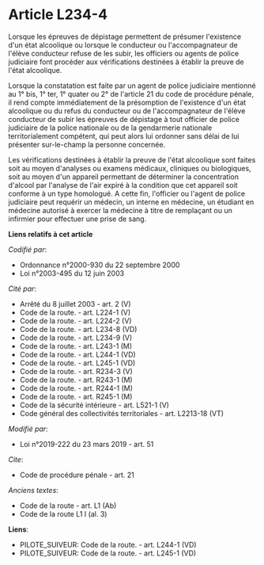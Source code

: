 # Article L234-4

Lorsque les épreuves de dépistage permettent de présumer l'existence d'un état alcoolique ou lorsque le conducteur ou
l'accompagnateur de l'élève conducteur refuse de les subir, les officiers ou agents de police judiciaire font procéder aux
vérifications destinées à établir la preuve de l'état alcoolique.

Lorsque la constatation est faite par un agent de police judiciaire mentionné au 1° bis, 1° ter, 1° quater ou 2° de l'article
21 du code de procédure pénale, il rend compte immédiatement de la présomption de l'existence d'un état alcoolique ou du
refus du conducteur ou de l'accompagnateur de l'élève conducteur de subir les épreuves de dépistage à tout officier de police
judiciaire de la police nationale ou de la gendarmerie nationale territorialement compétent, qui peut alors lui ordonner sans
délai de lui présenter sur-le-champ la personne concernée.

Les vérifications destinées à établir la preuve de l'état alcoolique sont faites soit au moyen d'analyses ou examens
médicaux, cliniques ou biologiques, soit au moyen d'un appareil permettant de déterminer la concentration d'alcool par
l'analyse de l'air expiré à la condition que cet appareil soit conforme à un type homologué. A cette fin, l'officier ou
l'agent de police judiciaire peut requérir un médecin, un interne en médecine, un étudiant en médecine autorisé à exercer la
médecine à titre de remplaçant ou un infirmier pour effectuer une prise de sang.

**Liens relatifs à cet article**

_Codifié par_:

  - Ordonnance n°2000-930 du 22 septembre 2000
  - Loi n°2003-495 du 12 juin 2003

_Cité par_:

  - Arrêté du 8 juillet 2003 - art. 2 (V)
  - Code de la route. - art. L224-1 (V)
  - Code de la route. - art. L224-2 (V)
  - Code de la route. - art. L234-8 (VD)
  - Code de la route. - art. L234-9 (V)
  - Code de la route. - art. L243-1 (M)
  - Code de la route. - art. L244-1 (VD)
  - Code de la route. - art. L245-1 (VD)
  - Code de la route. - art. R234-3 (V)
  - Code de la route. - art. R243-1 (M)
  - Code de la route. - art. R244-1 (M)
  - Code de la route. - art. R245-1 (M)
  - Code de la sécurité intérieure - art. L521-1 (V)
  - Code général des collectivités territoriales - art. L2213-18 (VT)

_Modifié par_:

  - Loi n°2019-222 du 23 mars 2019 - art. 51

_Cite_:

  - Code de procédure pénale - art. 21

_Anciens textes_:

  - Code de la route - art. L1 (Ab)
  - Code de la route L1 I (al. 3)

**Liens**:

  - PILOTE_SUIVEUR: Code de la route. - art. L244-1 (VD)
  - PILOTE_SUIVEUR: Code de la route. - art. L245-1 (VD)
